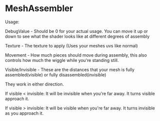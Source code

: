 # MeshAssembler

Usage:

DebugValue - Should be 0 for your actual usage. You can move it up or down to see what the shader looks like at different degrees of assembly

Texture - The texture to apply (Uses your meshes uvs like normal)

Movement - How much pieces should move during assembly, this also controls how much the wiggle while you're standing still.

Visible/Invisible - These are the distances that your mesh is fully assembled(visible) or fully disassembled(invisible)

They work in either direction.

If visible < invisible:
It will be invisible when you're far away.
It turns visible approach it.

If visible > invisible:
It will be visible when you're far away.
It turns invisible as you approach it.
